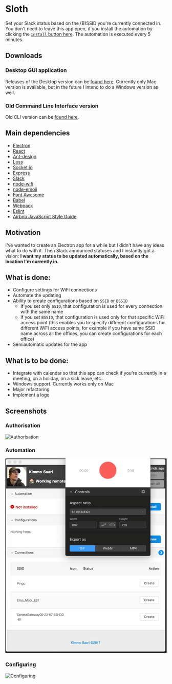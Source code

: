 # Sloth

Set your Slack status based on the (B)SSID you're currently connected in.
You don't need to leave this app open, if you install the automation by clicking the [`Install` button here](#automation).
The automation is executed every 5 minutes.

## Downloads

### Desktop GUI application

Releases of the Desktop version can be [found here](https://github.com/kirbo/sloth/releases).
Currently only Mac version is available, but in the future I intend to do a Windows version as well.

### Old Command Line Interface version

Old CLI version can be [found here](https://github.com/kirbo/sloth/tree/cli).

## Main dependencies

* [Electron](https://github.com/electron/electron)
* [React](https://github.com/facebook/react)
* [Ant-design](https://ant.design/docs/react/introduce)
* [Less](https://github.com/less/less.js)
* [Socket.io](https://github.com/socketio/socket.io/)
* [Express](https://github.com/expressjs/express)
* [Slack](https://github.com/smallwins/slack)
* [node-wifi](https://github.com/elqui-app/node-wifi)
* [node-emoji](https://github.com/omnidan/node-emoji)
* [Font Awesome](https://github.com/FortAwesome/Font-Awesome)
* [Babel](https://github.com/babel/babel)
* [Webpack](https://github.com/webpack/webpack)
* [Eslint](https://github.com/eslint/eslint)
* [Airbnb JavaScript Style Guide](https://github.com/airbnb/javascript)

## Motivation

I've wanted to create an Electron app for a while but I didn't have any ideas what to do with it.
Then Slack announced statuses and I instantly got a vision:
__I want my status to be updated automatically, based on the location I'm currently in.__

## What is done:

* Configure settings for WiFi connections
* Automate the updating
* Ability to create configurations based on `SSID` or `BSSID`
  * If you set only `SSID`, that configuration is used for every connection with the same name
  * If you set `BSSID`, that configuration is used only for that specific WiFi access point (this enables you to specify different configurations for different WiFi access points, for example if you have same SSID name across all the offices, you can create configurations for each office)
* Semiautomatic updates for the app

## What is to be done:

* Integrate with calendar so that this app can check if you're currently in a meeting, on a holiday, on a sick leave, etc..
* Windows support. Currently works only on Mac
* Major refactoring
* Implement a logo

## Screenshots

### Authorisation
![Authorisation](screenshots/authorisation.gif)

### Automation
![Automation](screenshots/automation.gif)

### Configuring
![Configuring](screenshots/configuring.gif)
